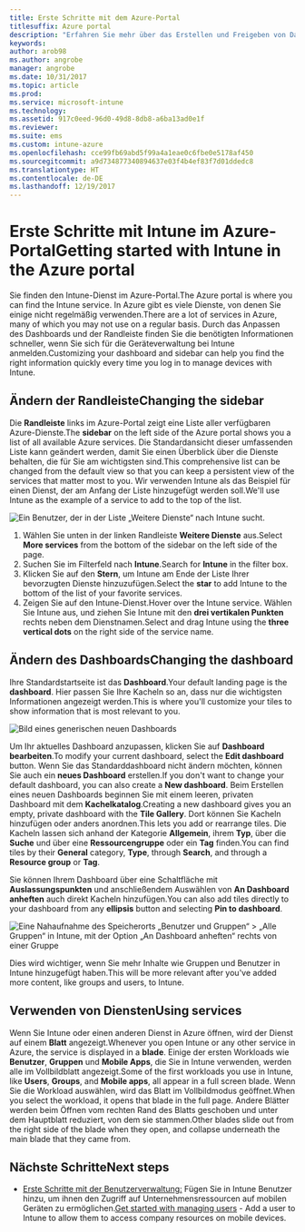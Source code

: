 ```yaml
---
title: Erste Schritte mit dem Azure-Portal
titlesuffix: Azure portal
description: "Erfahren Sie mehr über das Erstellen und Freigeben von Dashboards für Intune im Azure-Portal."
keywords: 
author: arob98
ms.author: angrobe
manager: angrobe
ms.date: 10/31/2017
ms.topic: article
ms.prod: 
ms.service: microsoft-intune
ms.technology: 
ms.assetid: 917c0eed-96d0-49d8-8db8-a6ba13ad0e1f
ms.reviewer: 
ms.suite: ems
ms.custom: intune-azure
ms.openlocfilehash: cce99fb69abd5f99a4a1eae0c6fbe0e5178af450
ms.sourcegitcommit: a9d734877340894637e03f4b4ef83f7d01ddedc8
ms.translationtype: HT
ms.contentlocale: de-DE
ms.lasthandoff: 12/19/2017
---
```

# <a name="getting-started-with-intune-in-the-azure-portal"></a><span data-ttu-id="00ca6-103">Erste Schritte mit Intune im Azure-Portal</span><span class="sxs-lookup"><span data-stu-id="00ca6-103">Getting started with Intune in the Azure portal</span></span>

<span data-ttu-id="00ca6-104">Sie finden den Intune-Dienst im Azure-Portal.</span><span class="sxs-lookup"><span data-stu-id="00ca6-104">The Azure portal is where you can find the Intune service.</span></span> <span data-ttu-id="00ca6-105">In Azure gibt es viele Dienste, von denen Sie einige nicht regelmäßig verwenden.</span><span class="sxs-lookup"><span data-stu-id="00ca6-105">There are a lot of services in Azure, many of which you may not use on a regular basis.</span></span> <span data-ttu-id="00ca6-106">Durch das Anpassen des Dashboards und der Randleiste finden Sie die benötigten Informationen schneller, wenn Sie sich für die Geräteverwaltung bei Intune anmelden.</span><span class="sxs-lookup"><span data-stu-id="00ca6-106">Customizing your dashboard and sidebar can help you find the right information quickly every time you log in to manage devices with Intune.</span></span>

## <a name="changing-the-sidebar"></a><span data-ttu-id="00ca6-107">Ändern der Randleiste</span><span class="sxs-lookup"><span data-stu-id="00ca6-107">Changing the sidebar</span></span>

<span data-ttu-id="00ca6-108">Die __Randleiste__ links im Azure-Portal zeigt eine Liste aller verfügbaren Azure-Dienste.</span><span class="sxs-lookup"><span data-stu-id="00ca6-108">The __sidebar__ on the left side of the Azure portal shows you a list of all available Azure services.</span></span> <span data-ttu-id="00ca6-109">Die Standardansicht dieser umfassenden Liste kann geändert werden, damit Sie einen Überblick über die Dienste behalten, die für Sie am wichtigsten sind.</span><span class="sxs-lookup"><span data-stu-id="00ca6-109">This comprehensive list can be changed from the default view so that you can keep a persistent view of the services that matter most to you.</span></span> <span data-ttu-id="00ca6-110">Wir verwenden Intune als das Beispiel für einen Dienst, der am Anfang der Liste hinzugefügt werden soll.</span><span class="sxs-lookup"><span data-stu-id="00ca6-110">We'll use Intune as the example of a service to add to the top of the list.</span></span>

![Ein Benutzer, der in der Liste „Weitere Dienste“ nach Intune sucht.](./media/azure-add-intune1.png)

1. <span data-ttu-id="00ca6-112">Wählen Sie unten in der linken Randleiste **Weitere Dienste** aus.</span><span class="sxs-lookup"><span data-stu-id="00ca6-112">Select **More services** from the bottom of the sidebar on the left side of the page.</span></span>
2. <span data-ttu-id="00ca6-113">Suchen Sie im Filterfeld nach **Intune**.</span><span class="sxs-lookup"><span data-stu-id="00ca6-113">Search for **Intune** in the filter box.</span></span>
3. <span data-ttu-id="00ca6-114">Klicken Sie auf den **Stern**, um Intune am Ende der Liste Ihrer bevorzugten Dienste hinzuzufügen.</span><span class="sxs-lookup"><span data-stu-id="00ca6-114">Select the **star** to add Intune to the bottom of the list of your favorite services.</span></span>
4. <span data-ttu-id="00ca6-115">Zeigen Sie auf den Intune-Dienst.</span><span class="sxs-lookup"><span data-stu-id="00ca6-115">Hover over the Intune service.</span></span> <span data-ttu-id="00ca6-116">Wählen Sie Intune aus, und ziehen Sie Intune mit den **drei vertikalen Punkten** rechts neben dem Dienstnamen.</span><span class="sxs-lookup"><span data-stu-id="00ca6-116">Select and drag Intune using the **three vertical dots** on the right side of the service name.</span></span>

## <a name="changing-the-dashboard"></a><span data-ttu-id="00ca6-117">Ändern des Dashboards</span><span class="sxs-lookup"><span data-stu-id="00ca6-117">Changing the dashboard</span></span>

<span data-ttu-id="00ca6-118">Ihre Standardstartseite ist das **Dashboard**.</span><span class="sxs-lookup"><span data-stu-id="00ca6-118">Your default landing page is the **dashboard**.</span></span> <span data-ttu-id="00ca6-119">Hier passen Sie Ihre Kacheln so an, dass nur die wichtigsten Informationen angezeigt werden.</span><span class="sxs-lookup"><span data-stu-id="00ca6-119">This is where you'll customize your tiles to show information that is most relevant to you.</span></span>

![Bild eines generischen neuen Dashboards](./media/azure-default-dashboard.png)

<span data-ttu-id="00ca6-123">Um Ihr aktuelles Dashboard anzupassen, klicken Sie auf **Dashboard bearbeiten**.</span><span class="sxs-lookup"><span data-stu-id="00ca6-123">To modify your current dashboard, select the **Edit dashboard** button.</span></span> <span data-ttu-id="00ca6-124">Wenn Sie das Standarddashboard nicht ändern möchten, können Sie auch ein **neues Dashboard** erstellen.</span><span class="sxs-lookup"><span data-stu-id="00ca6-124">If you don't want to change your default dashboard, you can also create a **New dashboard**.</span></span> <span data-ttu-id="00ca6-125">Beim Erstellen eines neuen Dashboards beginnen Sie mit einem leeren, privaten Dashboard mit dem **Kachelkatalog**.</span><span class="sxs-lookup"><span data-stu-id="00ca6-125">Creating a new dashboard gives you an empty, private dashboard with the **Tile Gallery**.</span></span> <span data-ttu-id="00ca6-126">Dort können Sie Kacheln hinzufügen oder anders anordnen.</span><span class="sxs-lookup"><span data-stu-id="00ca6-126">This lets you add or rearrange tiles.</span></span> <span data-ttu-id="00ca6-127">Die Kacheln lassen sich anhand der Kategorie **Allgemein**, ihrem **Typ**, über die **Suche** und über eine **Ressourcengruppe** oder ein **Tag** finden.</span><span class="sxs-lookup"><span data-stu-id="00ca6-127">You can find tiles by their **General** category, **Type**, through **Search**, and through a **Resource group** or **Tag**.</span></span>

<span data-ttu-id="00ca6-128">Sie können Ihrem Dashboard über eine Schaltfläche mit **Auslassungspunkten** und anschließendem Auswählen von **An Dashboard anheften** auch direkt Kacheln hinzufügen.</span><span class="sxs-lookup"><span data-stu-id="00ca6-128">You can also add tiles directly to your dashboard from any **ellipsis** button and selecting **Pin to dashboard**.</span></span>

![Eine Nahaufnahme des Speicherorts „Benutzer und Gruppen“ > „Alle Gruppen“ in Intune, mit der Option „An Dashboard anheften“ rechts von einer Gruppe](./media/azure-pin-to-dashboard.png)

<span data-ttu-id="00ca6-130">Dies wird wichtiger, wenn Sie mehr Inhalte wie Gruppen und Benutzer in Intune hinzugefügt haben.</span><span class="sxs-lookup"><span data-stu-id="00ca6-130">This will be more relevant after you've added more content, like groups and users, to Intune.</span></span>

## <a name="using-services"></a><span data-ttu-id="00ca6-131">Verwenden von Diensten</span><span class="sxs-lookup"><span data-stu-id="00ca6-131">Using services</span></span>

<span data-ttu-id="00ca6-132">Wenn Sie Intune oder einen anderen Dienst in Azure öffnen, wird der Dienst auf einem **Blatt** angezeigt.</span><span class="sxs-lookup"><span data-stu-id="00ca6-132">Whenever you open Intune or any other service in Azure, the service is displayed in a **blade**.</span></span> <span data-ttu-id="00ca6-133">Einige der ersten Workloads wie **Benutzer**, **Gruppen** und **Mobile Apps**, die Sie in Intune verwenden, werden alle im Vollbildblatt angezeigt.</span><span class="sxs-lookup"><span data-stu-id="00ca6-133">Some of the first workloads you use in Intune, like **Users**, **Groups**, and **Mobile apps**, all appear in a full screen blade.</span></span> <span data-ttu-id="00ca6-134">Wenn Sie die Workload auswählen, wird das Blatt im Vollbildmodus geöffnet.</span><span class="sxs-lookup"><span data-stu-id="00ca6-134">When you select the workload, it opens that blade in the full page.</span></span> <span data-ttu-id="00ca6-135">Andere Blätter werden beim Öffnen vom rechten Rand des Blatts geschoben und unter dem Hauptblatt reduziert, von dem sie stammen.</span><span class="sxs-lookup"><span data-stu-id="00ca6-135">Other blades slide out from the right side of the blade when they open, and collapse underneath the main blade that they came from.</span></span>

## <a name="next-steps"></a><span data-ttu-id="00ca6-136">Nächste Schritte</span><span class="sxs-lookup"><span data-stu-id="00ca6-136">Next steps</span></span>

* <span data-ttu-id="00ca6-137">[Erste Schritte mit der Benutzerverwaltung:](get-started-users.md) Fügen Sie in Intune Benutzer hinzu, um ihnen den Zugriff auf Unternehmensressourcen auf mobilen Geräten zu ermöglichen.</span><span class="sxs-lookup"><span data-stu-id="00ca6-137">[Get started with managing users](get-started-users.md) - Add a user to Intune to allow them to access company resources on mobile devices.</span></span>
